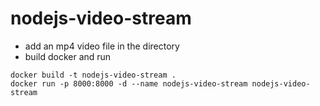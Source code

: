 # nodejs-video-stream

- add an mp4 video file in the directory
- build docker and run 

```
docker build -t nodejs-video-stream . 
docker run -p 8000:8000 -d --name nodejs-video-stream nodejs-video-stream 
```
